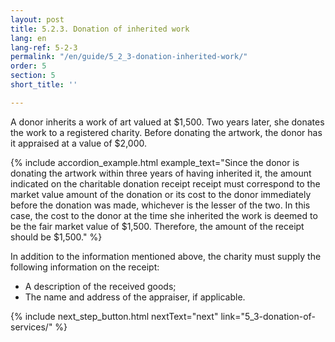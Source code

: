 ```yaml
---
layout: post
title: 5.2.3. Donation of inherited work
lang: en
lang-ref: 5-2-3
permalink: "/en/guide/5_2_3-donation-inherited-work/"
order: 5
section: 5
short_title: ''

---
```

A donor inherits a work of art valued at $1,500. Two years later, she donates the work to a registered charity. Before donating the artwork, the donor has it appraised at a value of $2,000.

{% include accordion_example.html
example_text="Since the donor is donating the artwork within three years of having inherited it, the amount indicated on the charitable donation receipt receipt must correspond to the market value amount of the donation or its cost to the donor immediately before the donation was made, whichever is the lesser of the two. In this case, the cost to the donor at the time she inherited the work is deemed to be the fair market value of $1,500. Therefore, the amount of the receipt should be $1,500."
%}

In addition to the information mentioned above, the charity must supply the following information on the receipt:

* A description of the received goods;
* The name and address of the appraiser, if applicable.

{% include next_step_button.html nextText="next" link="5_3-donation-of-services/" %}